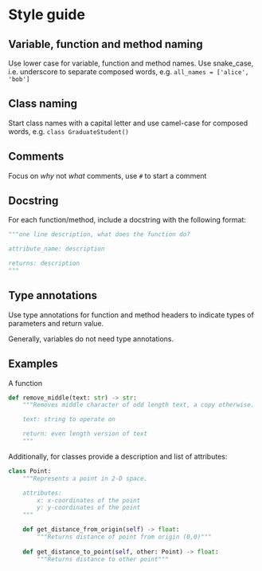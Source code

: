 # Style guide
## Variable, function and method naming
Use lower case for variable, function and method names. Use snake_case, i.e. underscore to separate composed words, e.g. `all_names = ['alice', 'bob']`

## Class naming
Start class names with a capital letter and use camel-case for composed words, e.g. `class GraduateStudent()`

## Comments
Focus on _why_ not _what_ comments, use `#` to start a comment

## Docstring
For each function/method, include a docstring with the following format:
```python
"""one line description, what does the function do?

attribute_name: description

returns: description
"""
```

## Type annotations
Use type annotations for function and method headers to indicate types of parameters and return value.

Generally, variables do not need type annotations.

## Examples
A function
```python
def remove_middle(text: str) -> str:
    """Removes middle character of odd length text, a copy otherwise.

    text: string to operate on

    return: even length version of text
    """
```

Additionally, for classes provide a description and list of attributes:
```python
class Point:
    """Represents a point in 2-D space.

    attributes: 
        x: x-coordinates of the point
        y: y-coordinates of the point
    """

    def get_distance_from_origin(self) -> float:
        """Returns distance of point from origin (0,0)"""
    
    def get_distance_to_point(self, other: Point) -> float:
        """Returns distance to other point"""
```

